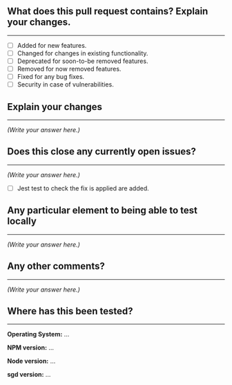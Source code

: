 <!--
Thanks for sending a pull request! Please make sure you click the link above to view the contribution guidelines, then fill out the blanks below.
-->

## What does this pull request contains? Explain your changes.

---

<!--
  Check all that apply
-->

- [ ] Added for new features.
- [ ] Changed for changes in existing functionality.
- [ ] Deprecated for soon-to-be removed features.
- [ ] Removed for now removed features.
- [ ] Fixed for any bug fixes.
- [ ] Security in case of vulnerabilities.

## Explain your changes

---

<!--
  Describe with your own words the content of the Pull Request
-->

_(Write your answer here.)_

## Does this close any currently open issues?

---

<!--
  Provide the issue link or remove this section
  EX : #<issue-number>
-->

_(Write your answer here.)_
- [ ] Jest test to check the fix is applied are added.

## Any particular element to being able to test locally

---

<!--
  Provide any new parameters or behaviour with current parameters
-->

_(Write your answer here.)_

## Any other comments?

---

<!--
  Provide any information you want to share with us
  Dependencies
  Target Release
  ...
-->

_(Write your answer here.)_

## Where has this been tested?

---

**Operating System:** …

**NPM version:** …

**Node version:** …

**sgd version:** …
